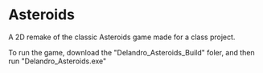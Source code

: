# Asteroids
 A 2D remake of the classic Asteroids game made for a class project.
 
 To run the game, download the "Delandro_Asteroids_Build" foler, and then run "Delandro_Asteroids.exe"
